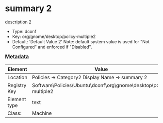 # summary 2

description 2

- Type: dconf
- Key: org/gnome/desktop/policy-multiple2
- Default: 'Default Value 2'
Note: default system value is used for "Not Configured" and enforced if "Disabled".



<span style="font-size: larger;">**Metadata**</span>

| Element      | Value            |
| ---          | ---              |
| Location     |  Policies -> Category2 Display Name -> summary 2    |
| Registry Key | Software\Policies\Ubuntu\dconf\org\gnome\desktop\policy-multiple2         |
| Element type | text |
| Class:       | Machine       |

